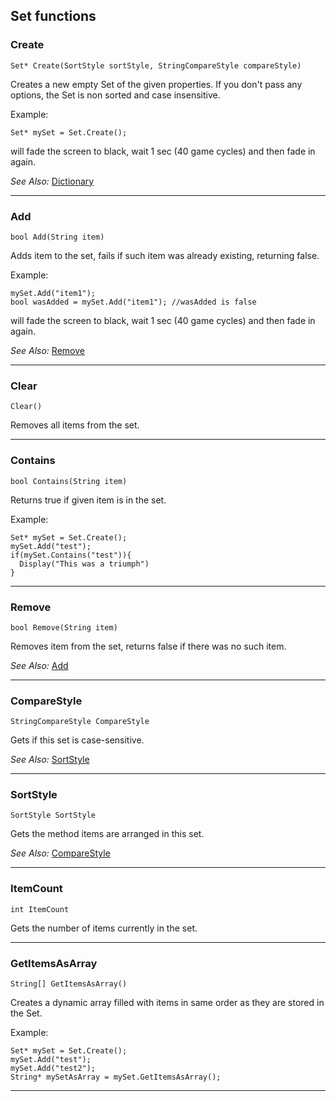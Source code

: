 ## Set functions

### Create

    Set* Create(SortStyle sortStyle, StringCompareStyle compareStyle)

Creates a new empty Set of the given properties. If you don't pass any options, the Set is non sorted and case insensitive.

Example:

    Set* mySet = Set.Create();

will fade the screen to black, wait 1 sec (40 game cycles) and then fade
in again.

*See Also:* [Dictionary](Dictionary#create)

---

### Add

    bool Add(String item)

Adds item to the set, fails if such item was already existing, returning false.

Example:

    mySet.Add("item1");
    bool wasAdded = mySet.Add("item1"); //wasAdded is false

will fade the screen to black, wait 1 sec (40 game cycles) and then fade
in again.

*See Also:* [Remove](Set#remove)

---

### Clear

    Clear()

Removes all items from the set.

---

### Contains

    bool Contains(String item)

Returns true if given item is in the set.

Example:

    Set* mySet = Set.Create();
    mySet.Add("test");
    if(mySet.Contains("test")){
      Display("This was a triumph")
    }


---

### Remove

    bool Remove(String item)

Removes item from the set, returns false if there was no such item.

*See Also:* [Add](Set#add)

---

### CompareStyle

    StringCompareStyle CompareStyle

Gets if this set is case-sensitive.

*See Also:* [SortStyle](Set#sortstyle)

---

### SortStyle

    SortStyle SortStyle

Gets the method items are arranged in this set.

*See Also:* [CompareStyle](Set#comparestyle)

---

### ItemCount

    int ItemCount

Gets the number of items currently in the set.

---

### GetItemsAsArray

    String[] GetItemsAsArray()

Creates a dynamic array filled with items in same order as they are stored in the Set.

Example:

    Set* mySet = Set.Create();
    mySet.Add("test");
    mySet.Add("test2");
    String* mySetAsArray = mySet.GetItemsAsArray();

---